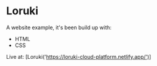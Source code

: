 # Loruki

A website example, it's been build up with:

-   HTML
-   CSS

Live at: [Loruki('https://loruki-cloud-platform.netlify.app/')]
